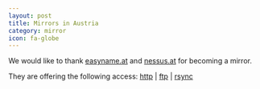 ```yaml
---
layout: post
title: Mirrors in Austria
category: mirror
icon: fa-globe
---
```


We would like to thank [easyname.at](easyname.at) and [nessus.at](nessus.at) for becoming a mirror.

They are offering the following access: [http](http://mirror.easyname.at/blackarch/) | [ftp](ftp://mirror.easyname.at/blackarch/) | [rsync](rsync://mirror.easyname.at/blackarch/)